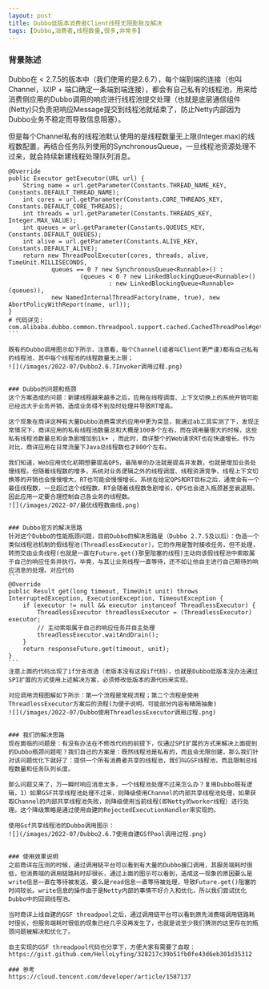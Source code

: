 ```yaml
---
layout: post
title: Dubbo低版本消费者Client线程无限膨胀及解决
tags: [Dubbo,消费者,线程数量,很多,非常多]
---
```


### 背景陈述
Dubbo在 < 2.7.5的版本中（我们使用的是2.6.7），每个端到端的连接（也叫Channel，以IP + 端口确定一条端到端连接），都会有自己私有的线程池，用来给消费侧应用的Dubbo调用的响应进行线程池提交处理（也就是底层通信组件(Netty)只负责把响应Message提交到线程池就结束了，防止Netty内部因为Dubbo业务不稳定而导致信息阻塞）。

但是每个Channel私有的线程池默认使用的是线程数量无上限(Integer.max)的线程数配置，再结合任务队列使用的SynchronousQueue，一旦线程池资源处理不过来，就会持续新建线程处理队列消息。
````
@Override
public Executor getExecutor(URL url) {
    String name = url.getParameter(Constants.THREAD_NAME_KEY, Constants.DEFAULT_THREAD_NAME);
    int cores = url.getParameter(Constants.CORE_THREADS_KEY, Constants.DEFAULT_CORE_THREADS);
    int threads = url.getParameter(Constants.THREADS_KEY, Integer.MAX_VALUE);
    int queues = url.getParameter(Constants.QUEUES_KEY, Constants.DEFAULT_QUEUES);
    int alive = url.getParameter(Constants.ALIVE_KEY, Constants.DEFAULT_ALIVE);
    return new ThreadPoolExecutor(cores, threads, alive, TimeUnit.MILLISECONDS,
            queues == 0 ? new SynchronousQueue<Runnable>() :
                    (queues < 0 ? new LinkedBlockingQueue<Runnable>()
                            : new LinkedBlockingQueue<Runnable>(queues)),
            new NamedInternalThreadFactory(name, true), new AbortPolicyWithReport(name, url));
}
# 代码详见: com.alibaba.dubbo.common.threadpool.support.cached.CachedThreadPool#getExecutor
```

既有的Dubbo调用图示如下所示，注意看，每个Channel(或者叫Client更严谨)都有自己私有的线程池，其中每个线程池的线程数量无上限；
![](/images/2022-07/Dubbo2.6.7Invoker调用过程.png)


### Dubbo的问题和瓶颈
这个方案造成的问题：新建线程越来越多之后，应用在线程调度、上下文切换上的系统开销可能已经远大于业务开销，造成业务得不到及时处理并导致RT增高。

这个现象在商详这种有大量Dubbo消费需求的应用中更为突显，我通过ab工具实测了下，发现正常情况下，商详应用的私有线程池数量总和大概是100多个左右，而在调用量很大的时候，这些私有线程池数量总和会急剧增加到1k+ ，而此时，商详整个的Web请求RT也在快速增长。作为对比，商详应用在日常流量下Java总线程数也才800个左右。

我们知道，Web应用优化初期想要提高QPS，最简单的办法就是提高并发数，也就是增加业务处理线程。但随着线程数的增多，系统对业务逻辑之外的线程调度、线程资源竞争、线程上下文切换等的开销也会慢慢增大，RT也可能会慢慢增长。系统在给定QPS和RT目标之后，通常会有一个最佳线程数，一旦超过这个线程数，RT会随着线程数急剧增长，QPS也会进入瓶颈甚至衰退期。因此应用一定要合理控制自己各业务的线程数。
![](/images/2022-07/最优线程数曲线.png)


### Dubbo官方的解决思路
针对这个Dubbo的性能瓶颈问题，目前Dubbo的解决思路是（Dubbo 2.7.5及以后）：伪造一个类似线程池机制的假线程池(ThreadlessExecutor)，它的作用是暂时接收任务，但不处理，转而交由业务线程(也就是一直在Future.get()那里阻塞的线程)主动向该假线程池中索取属于自己的响应任务并执行。毕竟，与其让业务线程一直等待，还不如让他自主进行自己期待的响应消息的处理。对应代码
```
@Override
public Result get(long timeout, TimeUnit unit) throws InterruptedException, ExecutionException, TimeoutException {
    if (executor != null && executor instanceof ThreadlessExecutor) {
        ThreadlessExecutor threadlessExecutor = (ThreadlessExecutor) executor;
        // 主动索取属于自己的响应任务并自主处理
        threadlessExecutor.waitAndDrain();
    }
    return responseFuture.get(timeout, unit);
}
```
注意上面的代码出现了if分支改造（老版本没有这段if代码），也就是Dubbo低版本没办法通过SPI扩展的方式使用上述解决方案，必须修改低版本的源代码来实现。

对应调用流程图解如下所示：第一个流程是常规流程；第二个流程是使用ThreadlessExecutor方案后的流程(为便于说明，可能部分内容有精简抽象)
![](/images/2022-07/Dubbo使用ThreadlessExecutor调用过程.png)


### 我们的解决思路
现在面临的问题是：有没有办法在不修改代码的前提下，仅通过SPI扩展的方式来解决上面提到的Dubbo瓶颈问题呢？我们自己的方案是：既然线程池是私有的，而且会无限创建，那么我们针对该问题优化下就好了：提供一个所有消费者共享的线程池，我们叫GSF线程池，而且限制总线程数量和任务队列长度。

那么问题又来了，万一瞬时响应消息太多，一个线程池处理不过来怎么办？复用Dubbo既有逻辑，1）如果GSF共享线程池处理不过来，则降级使用Channel的内部共享线程池处理，如果获取Channel的内部共享线程池失败，则降级使用当前线程(即Netty的worker线程）进行处理。这个降级策略是通过使用自建的RejectedExecutionHandler来实现的。

使用Gsf共享线程池的Dubbo调用图示：
![](/images/2022-07/Dubbo2.6.7使用自建GSfPool调用过程.png)


### 使用效果说明
之前商详在压测的时候，通过调用链平台可以看到有大量的Dubbo接口调用，其服务端耗时很低，但消费端的调用链路耗时却很长，通过上面的图示可以看到，造成这一现象的原因要么是write信息一直在等待被发送，要么是read信息一直等待被处理，导致Future.get()阻塞的时间较长。write信息的操作由于是Netty内部的事情不好介入和优化，所以我们尝试优化Dubbo中的回调线程池。

当时商详上线自建的GSF threadpool之后，通过调用链平台可以看到原先消费端调用链路耗时很长，但服务端耗时很低的现象已经几乎没再发生了，也就是说至少我们猜测的这里存在的瓶颈问题被解决和优化了。

自主实现的GSF threadpool代码也分享下，方便大家有需要了自取：
https://gist.github.com/HelloLyfing/328217c39b51fb0fe43d6eb301d35312

### 参考
https://cloud.tencent.com/developer/article/1587137

